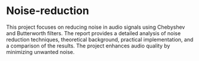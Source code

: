 # Noise-reduction
This project focuses on reducing noise in audio signals using Chebyshev and Butterworth filters. The report provides a detailed analysis of noise reduction techniques, theoretical background, practical implementation, and a comparison of the results. The project enhances audio quality by minimizing unwanted noise.
